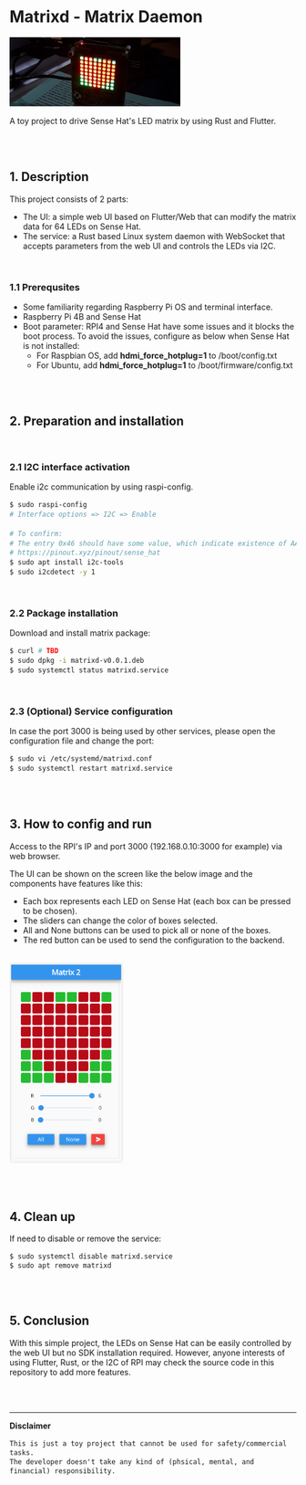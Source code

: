 # Matrixd - Matrix Daemon 

<img src="assets/heart.png" width="300">

A toy project to drive Sense Hat's LED matrix by using Rust and Flutter. 

<br/><br/>

## 1. Description

This project consists of 2 parts:
- The UI: a simple web UI based on Flutter/Web that can modify the matrix data for 64 LEDs on Sense Hat.
- The service: a Rust based Linux system daemon with WebSocket that accepts parameters from the web UI and controls the LEDs via I2C.

<br/>

### 1.1 Prerequsites

- Some familiarity regarding Raspberry Pi OS and terminal interface.
- Raspberry Pi 4B and Sense Hat
- Boot parameter: RPI4 and Sense Hat have some issues and it blocks the boot process. To avoid the issues, configure as below when Sense Hat is not installed:
     - For Raspbian OS, add **hdmi_force_hotplug=1** to /boot/config.txt
     - For Ubuntu, add **hdmi_force_hotplug=1** to /boot/firmware/config.txt

<br/><br/>

## 2. Preparation and installation

<br/>

### 2.1 I2C interface activation

Enable i2c communication by using raspi-config.

```sh
$ sudo raspi-config
# Interface options => I2C => Enable

# To confirm:
# The entry 0x46 should have some value, which indicate existence of AATINY MCU
# https://pinout.xyz/pinout/sense_hat
$ sudo apt install i2c-tools
$ sudo i2cdetect -y 1 
```

<br/>

### 2.2 Package installation

Download and install matrix package:
```sh
$ curl # TBD
$ sudo dpkg -i matrixd-v0.0.1.deb
$ sudo systemctl status matrixd.service
```

<br/>

### 2.3 (Optional) Service configuration 

In case the port 3000 is being used by other services, please open the configuration file and change the port:
```sh
$ sudo vi /etc/systemd/matrixd.conf
$ sudo systemctl restart matrixd.service
```

<br/><br/>

## 3. How to config and run

Access to the RPI's IP and port 3000 (192.168.0.10:3000 for example) via web browser.  

The UI can be shown on the screen like the below image and the components have features like this:
- Each box represents each LED on Sense Hat (each box can be pressed to be chosen).
- The sliders can change the color of boxes selected.
- All and None buttons can be used to pick all or none of the boxes.
- The red button can be used to send the configuration to the backend. 

<br/>

<img src="assets/ui_example.png" width="200">

<br/><br/>

## 4. Clean up

If need to disable or remove the service:
```
$ sudo systemctl disable matrixd.service
$ sudo apt remove matrixd
```

<br/><br/>

## 5. Conclusion

With this simple project, the LEDs on Sense Hat can be easily controlled by the web UI but no SDK installation required. However, anyone interests of using Flutter, Rust, or the I2C of RPI may check the source code in this repository to add more features. 

<br/><br/>

----
**Disclaimer**  
  
```
This is just a toy project that cannot be used for safety/commercial tasks.   
The developer doesn't take any kind of (phsical, mental, and financial) responsibility. 
```
